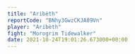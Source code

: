 ```yaml
---
title: "Aribèth"
reportCode: "BNhy3GwzCKJA89Vn"
player: "Aribèth"
fight: "Morogrim Tidewalker"
date: 2021-10-24T19:01:26.673000+00:00
---
```

